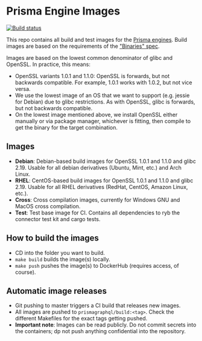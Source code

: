 # Prisma Engine Images
[![Build status](https://badge.buildkite.com/e1edf477cecc77e01d2eff2cc64edc5bfd07db651fe602f8b6.svg)](https://buildkite.com/prisma/prisma-engine-images)

This repo contains all build and test images for the [Prisma engines](https://github.com/prisma/prisma-engine).
Build images are based on the requirements of the ["Binaries" spec](https://github.com/prisma/specs/blob/master/binaries/Readme.md).

Images are based on the lowest common denominator of glibc and OpenSSL. In practice, this means:
- OpenSSL variants 1.0.1 and 1.1.0: OpenSSL is forwards, but not backwards compatible. For example, 1.0.1 works with 1.0.2, but not vice versa.
- We use the lowest image of an OS that we want to support (e.g. jessie for Debian) due to glibc restrictions. As with OpenSSL, glibc is forwards, but not backwards compatible.
- On the lowest image mentioned above, we install OpenSSL either manually or via package manager, whichever is fitting, then compile to get the binary for the target combination.

## Images
- **Debian**: Debian-based build images for OpenSSL 1.0.1 and 1.1.0 and glibc 2.19. Usable for all debian derivatives (Ubuntu, Mint, etc.) and Arch Linux.
- **RHEL**: CentOS-based build images for OpenSSL 1.0.1 and 1.1.0 and glibc 2.19. Usable for all RHEL derivatives (RedHat, CentOS, Amazon Linux, etc.).
- **Cross**: Cross compilation images, currently for Windows GNU and MacOS cross compilation.
- **Test**: Test base image for CI. Contains all dependencies to ryb the connector test kit and cargo tests.

## How to build the images
- CD into the folder you want to build.
- `make build` builds the image(s) locally.
- `make push` pushes the image(s) to DockerHub (requires access, of course).

## Automatic image releases
- Git pushing to master triggers a CI build that releases new images.
- All images are pushed to `prismagraphql/build:<tag>`. Check the different Makefiles for the exact tags getting pushed.
- **Important note**: Images can be read publicly. Do not commit secrets into the containers; dp not push anything confidential into the repository.
